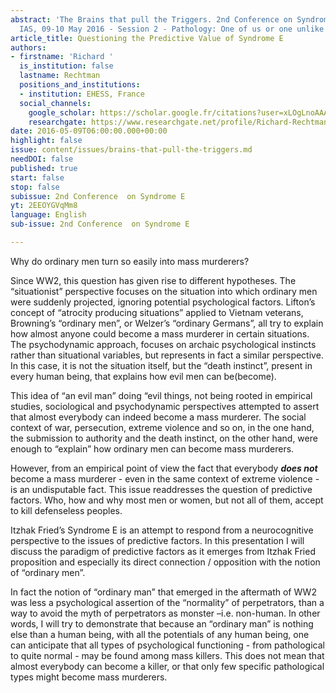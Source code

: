 ```yaml
---
abstract: 'The Brains that pull the Triggers. 2nd Conference on Syndrome E, Paris
  IAS, 09-10 May 2016 - Session 2 - Pathology: One of us or one unlike us?'
article_title: Questioning the Predictive Value of Syndrome E
authors:
- firstname: 'Richard '
  is_institution: false
  lastname: Rechtman
  positions_and_institutions:
  - institution: EHESS, France
  social_channels:
    google_scholar: https://scholar.google.fr/citations?user=xLOgLnoAAAAJ&hl=fr
    researchgate: https://www.researchgate.net/profile/Richard-Rechtman
date: 2016-05-09T06:00:00.000+00:00
highlight: false
issue: content/issues/brains-that-pull-the-triggers.md
needDOI: false
published: true
start: false
stop: false
subissue: 2nd Conference  on Syndrome E
yt: 2EEOYGVqMm8
language: English
sub-issue: 2nd Conference  on Syndrome E

---
```

Why do ordinary men turn so easily into mass murderers?

Since WW2, this question has given rise to different hypotheses. The “situationist” perspective focuses on the situation into which ordinary men were suddenly projected, ignoring potential psychological factors. Lifton’s concept of “atrocity producing situations” applied to Vietnam veterans, Browning’s “ordinary men”, or Welzer’s “ordinary Germans”, all try to explain how almost anyone could become a mass murderer in certain situations. The psychodynamic approach, focuses on archaic psychological instincts rather than situational variables, but represents in fact a similar perspective. In this case, it is not the situation itself, but the “death instinct”, present in every human being, that explains how evil men can be(become).

This idea of “an evil man” doing “evil things, not being rooted in empirical studies, sociological and psychodynamic perspectives attempted to assert that almost everybody can indeed become a mass murderer. The social context of war, persecution, extreme violence and so on, in the one hand, the submission to authority and the death instinct, on the other hand, were enough to “explain” how ordinary men can become mass murderers.

However, from an empirical point of view the fact that everybody **_does not_** become a mass murderer - even in the same context of extreme violence - is an undisputable fact. This issue readdresses the question of predictive factors. Who, how and why most men or women, but not all of them, accept to kill defenseless peoples.

Itzhak Fried’s Syndrome E is an attempt to respond from a neurocognitive perspective to the issues of predictive factors. In this presentation I will discuss the paradigm of predictive factors as it emerges from Itzhak Fried proposition and especially its direct connection / opposition with the notion of “ordinary men”.

In fact the notion of “ordinary man” that emerged in the aftermath of WW2 was less a psychological assertion of the “normality” of perpetrators, than a way to avoid the myth of perpetrators as monster –i.e. non-human. In other words, I will try to demonstrate that because an “ordinary man” is nothing else than a human being, with all the potentials of any human being, one can anticipate that all types of psychological functioning - from pathological to quite normal - may be found among mass killers. This does not mean that almost everybody can become a killer, or that only few specific pathological types might become mass murderers.

<Youtube yt="2EEOYGVqMm8" caption="Questioning the Predictive Value of Syndrome E" start="false" stop="false"></Youtube>